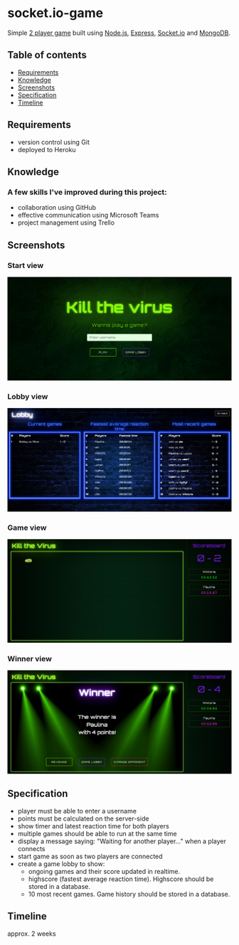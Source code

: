 # socket.io-game

Simple [2 player game](http://kill-the-virus-powerpuff.herokuapp.com/) built using [Node.js](https://nodejs.org/en/), [Express](https://expressjs.com/), [Socket.io](https://socket.io/) and [MongoDB](https://www.mongodb.com/).

## Table of contents
* [Requirements](#requirements)
* [Knowledge](#knowledge)
* [Screenshots](#screenshots)
* [Specification](#specification)
* [Timeline](#timeline)

## Requirements

- version control using Git
- deployed to Heroku

## Knowledge

### A few skills I've improved during this project:

- collaboration using GitHub
- effective communication using Microsoft Teams
- project management using Trello

## Screenshots

### Start view

![Start](./screenshots/Screenshot%202022-03-28%20at%2010-46-02%20Kill%20the%20virus.png)

### Lobby view

![Lobby](./screenshots/Screenshot%202022-03-28%20at%2010-47-53%20Kill%20the%20virus.png)

### Game view

![Game](./screenshots/Screenshot%202022-03-28%20at%2011-53-43%20Kill%20the%20virus.png)

### Winner view

![Winner](./screenshots/Screenshot%202022-03-28%20at%2011-54-22%20Kill%20the%20virus.png)


## Specification

- player must be able to enter a username
- points must be calculated on the server-side
- show timer and latest reaction time for both players
- multiple games should be able to run at the same time
- display a message saying: "Waiting for another player..." when a player connects
- start game as soon as two players are connected
- create a game lobby to show:
    - ongoing games and their score updated in realtime.
    - highscore (fastest average reaction time). Highscore should be stored in a database.
    - 10 most recent games. Game history should be stored in a database.

## Timeline

approx. 2 weeks